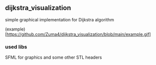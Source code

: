 ## dijkstra_visualization
simple graphical implementation for Dijkstra algorithm

(example)[https://github.com/Zuma4/dijkstra_visualization/blob/main/example.gif]

### used libs

SFML for graphics
and some other STL headers
